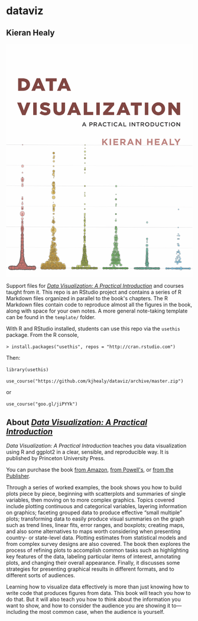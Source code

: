 # dataviz

## Kieran Healy

![Book Cover](assets/dv-cover-pupress.jpg)


Support files for _[Data Visualization: A Practical Introduction](http://socviz.co)_ and courses taught from it. This repo is an RStudio project and contains a series of R Markdown files organized in parallel to the book's chapters. The R Markdown files contain code to reproduce almost all the figures in the book, along with space for your own notes. A more general note-taking template can be found in the `template/` folder.

With R and RStudio installed, students can use this repo via the `usethis` package. From the R console, 

`> install.packages("usethis", repos = "http://cran.rstudio.com")`

Then:

`library(usethis)`

`use_course("https://github.com/kjhealy/dataviz/archive/master.zip")`

or

`use_course("goo.gl/jiPYYk")`


## About _[Data Visualization: A Practical Introduction](http://socviz.co)_

_Data Visualization: A Practical Introduction_ teaches you data visualization using R and ggplot2 in a clear, sensible, and reproducible way. It is published by Princeton University Press.  

You can purchase the book [from Amazon](https://amzn.to/2vfAixM), [from Powell's](http://www.powells.com/book/-9780691181622), or [from the Publisher](https://press.princeton.edu/titles/13826.html). 

Through a series of worked examples, the book shows you how to build plots piece by piece, beginning with scatterplots and summaries of single variables, then moving on to more complex graphics. Topics covered include plotting continuous and categorical variables, layering information on graphics; faceting grouped data to produce effective “small multiple” plots; transforming data to easily produce visual summaries on the graph such as trend lines, linear fits, error ranges, and boxplots; creating maps, and also some alternatives to maps worth considering when presenting country- or state-level data. Plotting estimates from statistical models and from complex survey designs are also covered. The book then explores the process of refining plots to accomplish common tasks such as highlighting key features of the data, labeling particular items of interest, annotating plots, and changing their overall appearance. Finally, it discusses some strategies for presenting graphical results in different formats, and to different sorts of audiences.

Learning how to visualize data effectively is more than just knowing how to write code that produces figures from data. This book will teach you how to do that. But it will also teach you how to think about the information you want to show, and how to consider the audience you are showing it to—including the most common case, when the audience is yourself.
